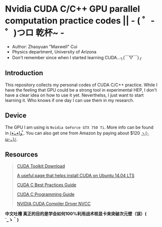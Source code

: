 # Nvidia CUDA C/C++ GPU parallel computation practice codes ||  - ( ゜- ゜)つロ 乾杯~ - 
- Author: Zhaoyuan "Maxwell" Cui
- Physics department, University of Arizona
- Don't remember since when I started learning CUDA...╮(￣▽￣)╭

## Introduction
This repository collects my personal codes of CUDA C/C++ practice. While I have the feeling that GPU could be a strong tool
in experimental HEP, I don't have a clear idea on how to use it yet. Neverthelss, I just want to start learning it. Who knows
if one day I can use them in my research.

## Device
The GPU I am using is `Nvidia GeForce GTX 750 Ti`. More info can be found in [(•̀ᴗ•́)و ̑̑](http://www.geforce.com/hardware/desktop-gpus/geforce-gtx-750-ti). You can also get one from Amazon by paying about $120 [ヽ(･ω･｡)ﾉ]( https://www.amazon.com/s/ref=nb_sb_noss_1?url=search-alias%3Daps&field-keywords=gtx+750+ti).

## Resources
> [CUDA Toolkit Download](https://developer.nvidia.com/cuda-downloads)
>
> [A useful page that helps install CUDA on Ubuntu 14.04 LTS](https://askubuntu.com/questions/451672/installing-and-testing-cuda-in-ubuntu-14-04)
>
> [CUDA C Best Practices Guide](http://docs.nvidia.com/cuda/cuda-c-best-practices-guide/index.html#axzz4hZHAX7Yc)
>
> [CUDA C Programming Guide](http://docs.nvidia.com/cuda/cuda-c-programming-guide/index.html#axzz4hZHAX7Yc)
>
> [NVIDIA CUDA Compiler Driver NVCC](http://docs.nvidia.com/cuda/cuda-compiler-driver-nvcc/#axzz442waKnbZ)



**中文吐槽
真正的目的是学会如何100%利用战术核显卡来突破次元壁（误）(　´_ゝ｀)**
